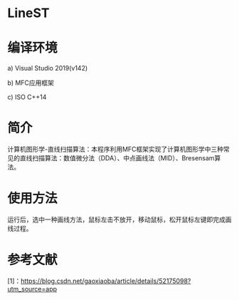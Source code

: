 # LineST
# 编译环境
  a)	Visual Studio 2019(v142)
  
  b)	MFC应用框架
  
  c)	ISO C++14
# 简介
计算机图形学-直线扫描算法：本程序利用MFC框架实现了计算机图形学中三种常见的直线扫描算法：数值微分法（DDA）、中点画线法（MID）、Bresensam算法。
# 使用方法
运行后，选中一种画线方法，鼠标左击不放开，移动鼠标，松开鼠标左键即完成画线过程。
# 参考文献
[1]：https://blog.csdn.net/gaoxiaoba/article/details/52175098?utm_source=app
